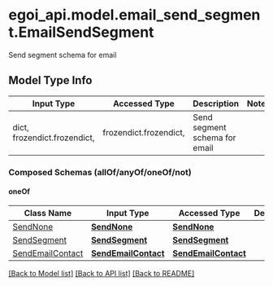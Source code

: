 # egoi_api.model.email_send_segment.EmailSendSegment

Send segment schema for email

## Model Type Info
Input Type | Accessed Type | Description | Notes
------------ | ------------- | ------------- | -------------
dict, frozendict.frozendict,  | frozendict.frozendict,  | Send segment schema for email | 

### Composed Schemas (allOf/anyOf/oneOf/not)
#### oneOf
Class Name | Input Type | Accessed Type | Description | Notes
------------- | ------------- | ------------- | ------------- | -------------
[SendNone](SendNone.md) | [**SendNone**](SendNone.md) | [**SendNone**](SendNone.md) |  | 
[SendSegment](SendSegment.md) | [**SendSegment**](SendSegment.md) | [**SendSegment**](SendSegment.md) |  | 
[SendEmailContact](SendEmailContact.md) | [**SendEmailContact**](SendEmailContact.md) | [**SendEmailContact**](SendEmailContact.md) |  | 

[[Back to Model list]](../../README.md#documentation-for-models) [[Back to API list]](../../README.md#documentation-for-api-endpoints) [[Back to README]](../../README.md)

